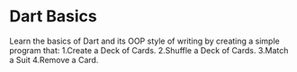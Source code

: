 # Dart Basics

Learn the basics of Dart and its OOP style of writing by creating a simple program that:
1.Create a Deck of Cards.
2.Shuffle a Deck of Cards.
3.Match a Suit
4.Remove a Card.

